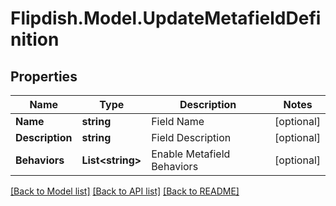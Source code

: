 # Flipdish.Model.UpdateMetafieldDefinition
## Properties

Name | Type | Description | Notes
------------ | ------------- | ------------- | -------------
**Name** | **string** | Field Name | [optional] 
**Description** | **string** | Field Description | [optional] 
**Behaviors** | **List&lt;string&gt;** | Enable Metafield Behaviors | [optional] 

[[Back to Model list]](../README.md#documentation-for-models) [[Back to API list]](../README.md#documentation-for-api-endpoints) [[Back to README]](../README.md)

